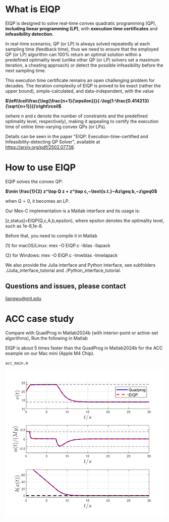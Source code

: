 # What is EIQP
EIQP is designed to solve real-time convex quadratic programming (QP), **including linear programming (LP)**, with **execution time certificates** and **infeasibility detection**. 

In real-time scenarios, QP (or LP) is always solved repeatedly at each sampling time (feedback time), thus we need to ensure that the employed QP (or LP) algorithm can 100% return an optimal solution within a predefined optimality level (unlike other QP (or LP) solvers set a maximum iteration, a cheating approach) or detect the possible infeasibility before the next sampling time. 

This execution time certificate remains an open challenging problem for decades. The iteration complexity of EIQP is proved to be exact (rather the upper bound), simple-calculated, and data-independent, with the value 

**$\left\lceil\frac{\log(\frac{n+1}{\epsilon})}{-\log(1-\frac{0.414213}{\sqrt{n+1}})}\right\rceil$** 

(where $n$ and $\epsilon$ denote the number of constraints and the predefined optimality level, respectively), making it appealing to certify the execution time of online time-varying convex QPs (or LPs).

Details can be seen in the paper "EIQP: Execution-time-certified and Infeasibility-detecting QP Solver", available at https://arxiv.org/pdf/2502.07738.

# How to use EIQP
EQIP solves the convex QP: 

**$\min \frac{1}{2} z^\top Q z + z^\top c,~\text{s.t.}~Az\geq b,~z\geq0$**

when $Q=0$, it becomes an LP.

Our Mex-C implementation is a Matlab interface and its usage is:

[z,status]=EIQP(Q,c,A,b,epsilon), where epsilon denotes the optimality level, such as 1e-6,1e-8.

Before that, you need to compile it in Matlab

(1) for macOS/Linux: mex -O EIQP.c -lblas -llapack

(2) for Windows: mex -O EIQP.c -lmwblas -lmwlapack

We also provide the Julia interface and Python interface, see subfolders ./Julia_interface_tutorial and ./Python_interface_tutorial.

## Questions and issues, please contact
liangwu@mit.edu

# ACC case study
Compare with QuadProg in Matlab2024b (with interior-point or active-set algorithms), Run the following in Matlab

EIQP is about 5 times faster than the QuadProg in Matlab2024b for the ACC example on our Mac mini (Apple M4 Chip).
```
acc_main.m
```
![pipeline](ACC_case_study/state.png) 

